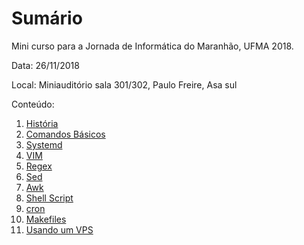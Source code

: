# Sumário

Mini curso para a Jornada de Informática do Maranhão, UFMA 2018.

Data: 26/11/2018

Local: Miniauditório sala 301/302, Paulo Freire, Asa sul

Conteúdo:

1. [História](00-historia/index.md)
2. [Comandos Básicos](01-basics/)
3. [Systemd](02-systemd-extra.md)
4. [VIM](03-vim.md)
5. [Regex](04-regex.md)
6. [Sed](index.md)
7. [Awk](index.md)
8. [Shell Script](07-shell-script.md)
9. [cron](index.md)
10. [Makefiles](09-gnu-make.md)
11. [Usando um VPS](index.md)

